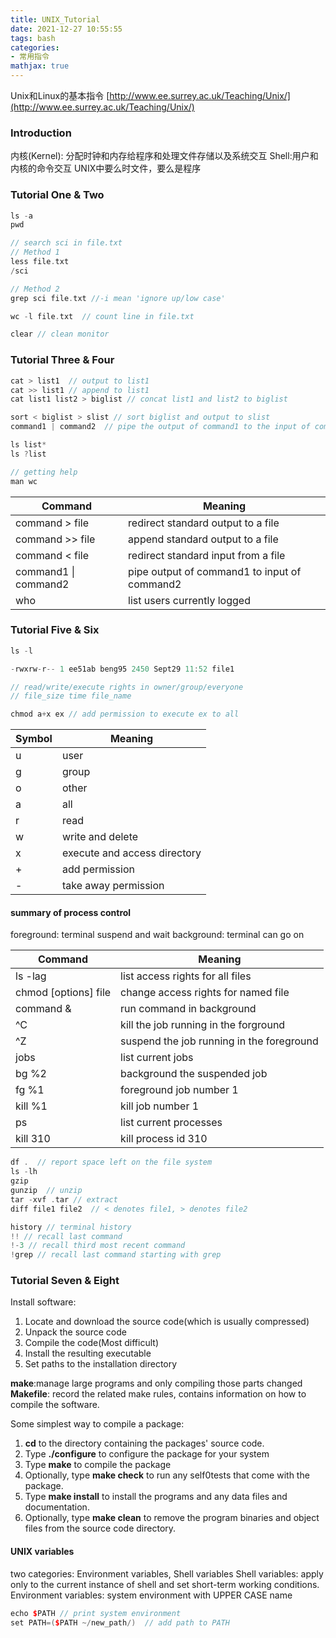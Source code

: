 ```yaml
---
title: UNIX_Tutorial
date: 2021-12-27 10:55:55
tags: bash
categories:
- 常用指令
mathjax: true
---
```


Unix和Linux的基本指令
[http://www.ee.surrey.ac.uk/Teaching/Unix/](http://www.ee.surrey.ac.uk/Teaching/Unix/)

### Introduction

内核(Kernel): 分配时钟和内存给程序和处理文件存储以及系统交互
Shell:用户和内核的命令交互
UNIX中要么时文件，要么是程序

### Tutorial One & Two

``` cpp
ls -a
pwd

// search sci in file.txt
// Method 1
less file.txt
/sci  

// Method 2
grep sci file.txt //-i mean 'ignore up/low case'

wc -l file.txt  // count line in file.txt

clear // clean monitor
```

### Tutorial Three & Four
``` cpp
cat > list1  // output to list1
cat >> list1 // append to list1
cat list1 list2 > biglist // concat list1 and list2 to biglist

sort < biglist > slist // sort biglist and output to slist
command1 | command2  // pipe the output of command1 to the input of command2

ls list*
ls ?list

// getting help
man wc

```

|Command|Meaning|
|----|----|
|command > file| redirect standard output to a file|
|command >> file| append standard output to a file|
|command < file| redirect standard input from a file|
|command1 \| command2| pipe output of command1 to input of command2|
|who|list users currently logged|

### Tutorial Five & Six

``` cpp
ls -l

-rwxrw-r-- 1 ee51ab beng95 2450 Sept29 11:52 file1

// read/write/execute rights in owner/group/everyone
// file_size time file_name

chmod a+x ex // add permission to execute ex to all
```

|Symbol|Meaning|
|----|----|
|u|user|
|g|group|
|o|other|
|a|all|
|r|read|
|w|write and delete|
|x|execute and access directory|
|+|add permission|
|-|take away permission|

#### summary of process control
foreground: terminal suspend and wait
background: terminal can go on

|Command|Meaning|
|----|----|
|ls -lag|list access rights for all files|
|chmod [options] file|change access rights for named file|
|command &| run command in background|
|^C|kill the job running in the forground|
|^Z|suspend the job running in the foreground|
|jobs|list current jobs|
|bg %2|background the suspended job|
|fg %1|foreground job number 1 |
|kill %1|kill job number 1|
|ps|list current processes|
|kill 310|kill process id 310|


``` cpp
df .  // report space left on the file system
ls -lh
gzip
gunzip  // unzip
tar -xvf .tar // extract
diff file1 file2  // < denotes file1, > denotes file2

history // terminal history
!! // recall last command
!-3 // recall third most recent command
!grep // recall last command starting with grep

```


### Tutorial Seven & Eight
Install software:
1. Locate and download the source code(which is usually compressed)
2. Unpack the source code
3. Compile the code(Most difficult)
4. Install the resulting executable
5. Set paths to the installation directory

**make**:manage large programs and only compiling those parts changed
**Makefile**: record the related make rules, contains information on how to compile the software.

Some simplest way to compile a package:
1. **cd** to the directory containing the packages' source code.
2. Type **./configure** to configure the package for your system
3. Type **make** to compile the package
4. Optionally, type **make check** to run any self0tests that come with the package.
5. Type **make install** to install the programs and any data files and documentation.
6. Optionally, type **make clean** to remove the program binaries and object files from the source code directory.


#### UNIX variables
two categories: Environment variables, Shell variables
Shell variables: apply only to the current instance of shell and set short-term working conditions.
Environment variables: system environment with UPPER CASE name

``` cpp
echo $PATH // print system environment
set PATH=($PATH ~/new_path/)  // add path to PATH

```